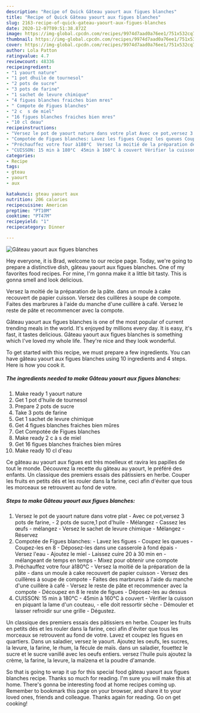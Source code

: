 ```yaml
---
description: "Recipe of Quick Gâteau yaourt aux figues blanches"
title: "Recipe of Quick Gâteau yaourt aux figues blanches"
slug: 2163-recipe-of-quick-gateau-yaourt-aux-figues-blanches
date: 2020-12-07T09:51:38.872Z
image: https://img-global.cpcdn.com/recipes/9974d7aad0a76ee1/751x532cq70/gateau-yaourt-aux-figues-blanches-photo-principale-de-la-recette.jpg
thumbnail: https://img-global.cpcdn.com/recipes/9974d7aad0a76ee1/751x532cq70/gateau-yaourt-aux-figues-blanches-photo-principale-de-la-recette.jpg
cover: https://img-global.cpcdn.com/recipes/9974d7aad0a76ee1/751x532cq70/gateau-yaourt-aux-figues-blanches-photo-principale-de-la-recette.jpg
author: Lola Patton
ratingvalue: 4.7
reviewcount: 48336
recipeingredient:
- "1 yaourt nature"
- "1 pot dhuile de tournesol"
- "2 pots de sucre"
- "3 pots de farine"
- "1 sachet de levure chimique"
- "4 figues blanches fraiches bien mres"
- " Compote de Figues blanches"
- "2 c  s de miel"
- "16 figues blanches fraiches bien mres"
- "10 cl deau"
recipeinstructions:
- "Versez le pot de yaourt nature dans votre plat Avec ce pot,versez 3 pots de farine, 2 pots de sucre,1 pot d&#39;huile Mélangez Cassez les œufs mélangez Versez le sachet de levure chimique Mélangez Réservez"
- "Compotée de Figues blanches: Lavez les figues Coupez les queues Coupez-les en 8 Déposez-les dans une casserole à fond épais Versez l&#39;eau Ajoutez le miel Laissez cuire 20 à 30 min en mélangeant de temps en temps Mixez pour obtenir une compote"
- "Préchauffez votre four à180°C  Versez la moitié de la préparation de la pâte dans un moule à cake recouvert de papier cuisson Versez des cuillères à soupe de compote Faites des marbrures à l&#39;aide du manche d&#39;une cuillère à café Versez le reste de pâte et recommencer avec la compote Découpez en 8 le reste de figues Déposez-les au dessus"
- "CUISSON: 15 min à 180°C  45min à 160°C à couvert Vérifier la cuisson en piquant la lame d&#39;un couteau, elle doit ressortir sèche Démouler et laisser refroidir sur une grille Dégustez."
categories:
- Recipe
tags:
- gteau
- yaourt
- aux

katakunci: gteau yaourt aux 
nutrition: 206 calories
recipecuisine: American
preptime: "PT10M"
cooktime: "PT47M"
recipeyield: "1"
recipecategory: Dinner

---
```



![Gâteau yaourt aux figues blanches](https://img-global.cpcdn.com/recipes/9974d7aad0a76ee1/751x532cq70/gateau-yaourt-aux-figues-blanches-photo-principale-de-la-recette.jpg)

Hey everyone, it is Brad, welcome to our recipe page. Today, we're going to prepare a distinctive dish, gâteau yaourt aux figues blanches. One of my favorites food recipes. For mine, I'm gonna make it a little bit tasty. This is gonna smell and look delicious.

Versez la moitié de la préparation de la pâte. dans un moule à cake recouvert de papier cuisson. Versez des cuillères à soupe de compote. Faites des marbrures à l&#39;aide du manche d&#39;une cuillère à café. Versez le reste de pâte et recommencer avec la compote.

Gâteau yaourt aux figues blanches is one of the most popular of current trending meals in the world. It's enjoyed by millions every day. It is easy, it's fast, it tastes delicious. Gâteau yaourt aux figues blanches is something which I've loved my whole life. They're nice and they look wonderful.


To get started with this recipe, we must prepare a few ingredients. You can have gâteau yaourt aux figues blanches using 10 ingredients and 4 steps. Here is how you cook it.

<!--inarticleads1-->

##### The ingredients needed to make Gâteau yaourt aux figues blanches:

1. Make ready 1 yaourt nature
1. Get 1 pot d&#39;huile de tournesol
1. Prepare 2 pots de sucre
1. Take 3 pots de farine
1. Get 1 sachet de levure chimique
1. Get 4 figues blanches fraiches bien mûres
1. Get  Compotée de Figues blanches
1. Make ready 2 c à s de miel
1. Get 16 figues blanches fraiches bien mûres
1. Make ready 10 cl d&#39;eau


Ce gâteau au yaourt aux figues est très moelleux et ravira les papilles de tout le monde. Découvrez la recette du gâteau au yaourt, le préféré des enfants. Un classique des premiers essais des pâtissiers en herbe. Couper les fruits en petits dés et les rouler dans la farine, ceci afin d&#39;éviter que tous les morceaux se retrouvent au fond de votre. 

<!--inarticleads2-->

##### Steps to make Gâteau yaourt aux figues blanches:

1. Versez le pot de yaourt nature dans votre plat - Avec ce pot,versez 3 pots de farine, - 2 pots de sucre,1 pot d&#39;huile - Mélangez - Cassez les œufs - mélangez - Versez le sachet de levure chimique - Mélangez - Réservez
1. Compotée de Figues blanches: - Lavez les figues - Coupez les queues - Coupez-les en 8 - Déposez-les dans une casserole à fond épais - Versez l&#39;eau - Ajoutez le miel - Laissez cuire 20 à 30 min en - mélangeant de temps en temps - Mixez pour obtenir une compote
1. Préchauffez votre four à180°C -  Versez la moitié de la préparation de la pâte - dans un moule à cake recouvert de papier cuisson - Versez des cuillères à soupe de compote - Faites des marbrures à l&#39;aide du manche d&#39;une cuillère à café - Versez le reste de pâte et recommencer avec la compote - Découpez en 8 le reste de figues - Déposez-les au dessus
1. CUISSON: 15 min à 180°C  - 45min à 160°C à couvert - Vérifier la cuisson en piquant la lame d&#39;un couteau, - elle doit ressortir sèche - Démouler et laisser refroidir sur une grille - Dégustez.


Un classique des premiers essais des pâtissiers en herbe. Couper les fruits en petits dés et les rouler dans la farine, ceci afin d&#39;éviter que tous les morceaux se retrouvent au fond de votre. Lavez et coupez les figues en quartiers. Dans un saladier, versez le yaourt. Ajoutez les oeufs, les sucres, la levure, la farine, le rhum, la fécule de maïs. dans un saladier, fouettez le sucre et le sucre vanillé avec les oeufs entiers. versez l&#39;huile puis ajoutez la crème, la farine, la levure, la maïzena et la poudre d&#39;amande. 

So that is going to wrap it up for this special food gâteau yaourt aux figues blanches recipe. Thanks so much for reading. I'm sure you will make this at home. There's gonna be interesting food at home recipes coming up. Remember to bookmark this page on your browser, and share it to your loved ones, friends and colleague. Thanks again for reading. Go on get cooking!
